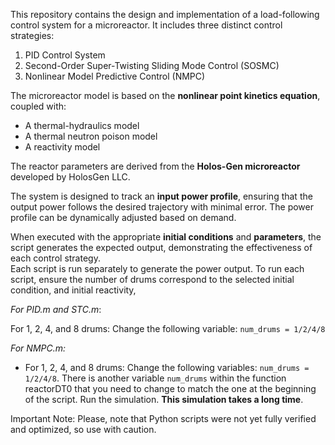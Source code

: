 
This repository contains the design and implementation of a load-following control system for a microreactor. It includes three distinct control strategies:  

1. PID Control System 
2. Second-Order Super-Twisting Sliding Mode Control (SOSMC) 
3. Nonlinear Model Predictive Control (NMPC)

The microreactor model is based on the **nonlinear point kinetics equation**, coupled with:  

- A thermal-hydraulics model  
- A thermal neutron poison model 
- A reactivity model 

The reactor parameters are derived from the **Holos-Gen microreactor** developed by HolosGen LLC.  

The system is designed to track an **input power profile**, ensuring that the output power follows the desired trajectory with minimal error. The power profile can be dynamically adjusted based on demand.  

When executed with the appropriate **initial conditions** and **parameters**, the script generates the expected output, demonstrating the effectiveness of each control strategy.  
Each script is run separately to generate the power output. 
To run each script, ensure the number of drums correspond to the selected initial condition, and initial reactivity, 



*For PID.m and STC.m*:

For 1, 2, 4, and 8 drums: Change the following variable: `num_drums = 1/2/4/8`


*For NMPC.m:*
  
- For 1, 2, 4, and 8 drums: Change the following variables: `num_drums = 1/2/4/8`.  There is another variable `num_drums` within the function reactorDT0 that you need to change to match the one at the beginning of the script. Run the simulation. **This simulation takes a long time**.

Important Note: Please, note that Python scripts were not yet fully verified and optimized, so use with caution. 
